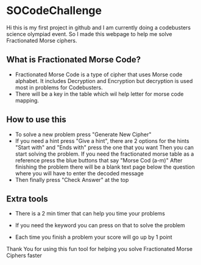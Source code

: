 # SOCodeChallenge
Hi this is my first project in github and I am currently doing a codebusters science olympiad event. So I made this webpage to help me solve Fractionated Morse ciphers. 

## What is Fractionated Morse Code?

- Fractionated Morse Code is a type of cipher that uses Morse code alphabet. It includes Decryption and Encryption but decryption is used most in problems for 
  Codebusters. 
- There will be a key in the table which wil help letter for morse code mapping.

## How to use this 
- To solve a new problem press "Generate New Cipher" 
- If you need a hint press "Give a hint", there are 2 options for the hints "Start with" and "Ends with" press the one that you want Then you can start solving the problem. If you need the fractionated morse table as a reference press the blue buttons that say "Morse Cod (a-m)" After finishing the problem there will be a blank text page below the question where you will have to enter the decoded message
- Then finally press "Check Answer" at the top




## Extra tools
    
- There is a 2 min timer that can help you time your problems
- If you need the keyword you can press on that to solve the problem
    
- Each time you finish a problem your score will go up by 1 point


Thank You for using this fun tool for helping you solve Fractionated Morse Ciphers faster

